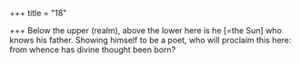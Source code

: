 +++
title = "18"

+++
Below the upper (realm), above the lower here is he [=the Sun] who  knows his father.
Showing himself to be a poet, who will proclaim this here: from whence  has divine thought been born?